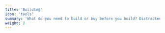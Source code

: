 ```yaml
---
title: 'Building'
icon: 'tools'
summary: 'What do you need to build or buy before you build? Distracted by ‘wen token’ & by building your code pipelines? Build & talk to users. We’ll help with the rest.'
weight: 2
---
```


